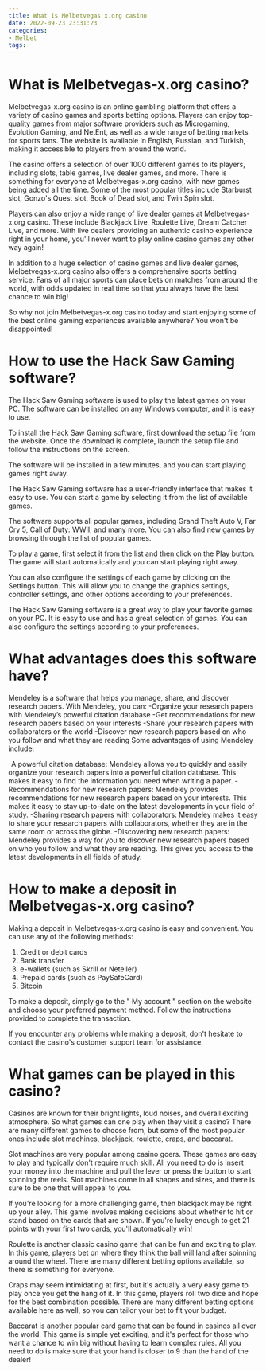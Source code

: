 ```yaml
---
title: What is Melbetvegas x.org casino 
date: 2022-09-23 23:31:23
categories:
- Melbet
tags:
---
```



#  What is Melbetvegas-x.org casino? 


Melbetvegas-x.org casino is an online gambling platform that offers a variety of casino games and sports betting options. Players can enjoy top-quality games from major software providers such as Microgaming, Evolution Gaming, and NetEnt, as well as a wide range of betting markets for sports fans. The website is available in English, Russian, and Turkish, making it accessible to players from around the world.

The casino offers a selection of over 1000 different games to its players, including slots, table games, live dealer games, and more. There is something for everyone at Melbetvegas-x.org casino, with new games being added all the time. Some of the most popular titles include Starburst slot, Gonzo's Quest slot, Book of Dead slot, and Twin Spin slot.

Players can also enjoy a wide range of live dealer games at Melbetvegas-x.org casino. These include Blackjack Live, Roulette Live, Dream Catcher Live, and more. With live dealers providing an authentic casino experience right in your home, you'll never want to play online casino games any other way again!

In addition to a huge selection of casino games and live dealer games, Melbetvegas-x.org casino also offers a comprehensive sports betting service. Fans of all major sports can place bets on matches from around the world, with odds updated in real time so that you always have the best chance to win big!

So why not join Melbetvegas-x.org casino today and start enjoying some of the best online gaming experiences available anywhere? You won't be disappointed!

#  How to use the Hack Saw Gaming software? 

The Hack Saw Gaming software is used to play the latest games on your PC. The software can be installed on any Windows computer, and it is easy to use.

To install the Hack Saw Gaming software, first download the setup file from the website. Once the download is complete, launch the setup file and follow the instructions on the screen.

The software will be installed in a few minutes, and you can start playing games right away.

The Hack Saw Gaming software has a user-friendly interface that makes it easy to use. You can start a game by selecting it from the list of available games.

The software supports all popular games, including Grand Theft Auto V, Far Cry 5, Call of Duty: WWII, and many more. You can also find new games by browsing through the list of popular games.

To play a game, first select it from the list and then click on the Play button. The game will start automatically and you can start playing right away.

You can also configure the settings of each game by clicking on the Settings button. This will allow you to change the graphics settings, controller settings, and other options according to your preferences.

The Hack Saw Gaming software is a great way to play your favorite games on your PC. It is easy to use and has a great selection of games. You can also configure the settings according to your preferences.

#  What advantages does this software have? 

Mendeley is a software that helps you manage, share, and discover research papers. With Mendeley, you can: 
-Organize your research papers with Mendeley’s powerful citation database
-Get recommendations for new research papers based on your interests
-Share your research papers with collaborators or the world
-Discover new research papers based on who you follow and what they are reading
Some advantages of using Mendeley include: 

-A powerful citation database: Mendeley allows you to quickly and easily organize your research papers into a powerful citation database. This makes it easy to find the information you need when writing a paper. 
-Recommendations for new research papers: Mendeley provides recommendations for new research papers based on your interests. This makes it easy to stay up-to-date on the latest developments in your field of study. 
-Sharing research papers with collaborators: Mendeley makes it easy to share your research papers with collaborators, whether they are in the same room or across the globe. 
-Discovering new research papers: Mendeley provides a way for you to discover new research papers based on who you follow and what they are reading. This gives you access to the latest developments in all fields of study.

#  How to make a deposit in Melbetvegas-x.org casino? 

Making a deposit in Melbetvegas-x.org casino is easy and convenient. You can use any of the following methods:

1) Credit or debit cards
2) Bank transfer
3) e-wallets (such as Skrill or Neteller)
4) Prepaid cards (such as PaySafeCard)
5) Bitcoin

To make a deposit, simply go to the " My account " section on the website and choose your preferred payment method. Follow the instructions provided to complete the transaction.

If you encounter any problems while making a deposit, don't hesitate to contact the casino's customer support team for assistance.

#  What games can be played in this casino?

Casinos are known for their bright lights, loud noises, and overall exciting atmosphere. So what games can one play when they visit a casino? There are many different games to choose from, but some of the most popular ones include slot machines, blackjack, roulette, craps, and baccarat.

Slot machines are very popular among casino goers. These games are easy to play and typically don't require much skill. All you need to do is insert your money into the machine and pull the lever or press the button to start spinning the reels. Slot machines come in all shapes and sizes, and there is sure to be one that will appeal to you.

If you're looking for a more challenging game, then blackjack may be right up your alley. This game involves making decisions about whether to hit or stand based on the cards that are shown. If you're lucky enough to get 21 points with your first two cards, you'll automatically win!

Roulette is another classic casino game that can be fun and exciting to play. In this game, players bet on where they think the ball will land after spinning around the wheel. There are many different betting options available, so there is something for everyone.

Craps may seem intimidating at first, but it's actually a very easy game to play once you get the hang of it. In this game, players roll two dice and hope for the best combination possible. There are many different betting options available here as well, so you can tailor your bet to fit your budget.

Baccarat is another popular card game that can be found in casinos all over the world. This game is simple yet exciting, and it's perfect for those who want a chance to win big without having to learn complex rules. All you need to do is make sure that your hand is closer to 9 than the hand of the dealer!